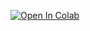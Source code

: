 [![Open In Colab](https://colab.research.google.com/assets/colab-badge.svg)](https://colab.research.google.com/github/ProjectsArea/PowerBI-Notes/blob/master/PowerBI.ipynb)
